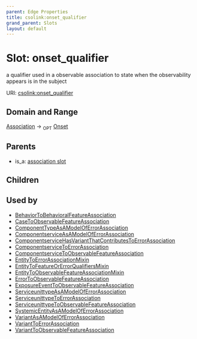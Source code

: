 ```yaml
---
parent: Edge Properties
title: csolink:onset_qualifier
grand_parent: Slots
layout: default
---
```


# Slot: onset_qualifier


a qualifier used in a observable association to state when the observability appears is in the subject

URI: [csolink:onset_qualifier](https://w3id.org/csolink/vocab/onset_qualifier)

## Domain and Range

[Association](Association.md) ->  <sub>OPT</sub> [Onset](Onset.md)

## Parents

 *  is_a: [association slot](association_slot.md)

## Children


## Used by

 * [BehaviorToBehavioralFeatureAssociation](BehaviorToBehavioralFeatureAssociation.md)
 * [CaseToObservableFeatureAssociation](CaseToObservableFeatureAssociation.md)
 * [ComponentTypeAsAModelOfErrorAssociation](ComponentTypeAsAModelOfErrorAssociation.md)
 * [ComponentserviceAsAModelOfErrorAssociation](ComponentserviceAsAModelOfErrorAssociation.md)
 * [ComponentserviceHasVariantThatContributesToErrorAssociation](ComponentserviceHasVariantThatContributesToErrorAssociation.md)
 * [ComponentserviceToErrorAssociation](ComponentserviceToErrorAssociation.md)
 * [ComponentserviceToObservableFeatureAssociation](ComponentserviceToObservableFeatureAssociation.md)
 * [EntityToErrorAssociationMixin](EntityToErrorAssociationMixin.md)
 * [EntityToFeatureOrErrorQualifiersMixin](EntityToFeatureOrErrorQualifiersMixin.md)
 * [EntityToObservableFeatureAssociationMixin](EntityToObservableFeatureAssociationMixin.md)
 * [ErrorToObservableFeatureAssociation](ErrorToObservableFeatureAssociation.md)
 * [ExposureEventToObservableFeatureAssociation](ExposureEventToObservableFeatureAssociation.md)
 * [ServiceunittypeAsAModelOfErrorAssociation](ServiceunittypeAsAModelOfErrorAssociation.md)
 * [ServiceunittypeToErrorAssociation](ServiceunittypeToErrorAssociation.md)
 * [ServiceunittypeToObservableFeatureAssociation](ServiceunittypeToObservableFeatureAssociation.md)
 * [SystemicEntityAsAModelOfErrorAssociation](SystemicEntityAsAModelOfErrorAssociation.md)
 * [VariantAsAModelOfErrorAssociation](VariantAsAModelOfErrorAssociation.md)
 * [VariantToErrorAssociation](VariantToErrorAssociation.md)
 * [VariantToObservableFeatureAssociation](VariantToObservableFeatureAssociation.md)
